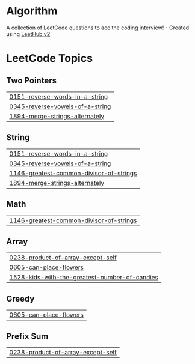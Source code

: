 # Algorithm
A collection of LeetCode questions to ace the coding interview! - Created using [LeetHub v2](https://github.com/arunbhardwaj/LeetHub-2.0)

<!---LeetCode Topics Start-->
# LeetCode Topics
## Two Pointers
|  |
| ------- |
| [0151-reverse-words-in-a-string](https://github.com/sohyeonlee0623/Algorithm/tree/master/0151-reverse-words-in-a-string) |
| [0345-reverse-vowels-of-a-string](https://github.com/sohyeonlee0623/Algorithm/tree/master/0345-reverse-vowels-of-a-string) |
| [1894-merge-strings-alternately](https://github.com/sohyeonlee0623/Algorithm/tree/master/1894-merge-strings-alternately) |
## String
|  |
| ------- |
| [0151-reverse-words-in-a-string](https://github.com/sohyeonlee0623/Algorithm/tree/master/0151-reverse-words-in-a-string) |
| [0345-reverse-vowels-of-a-string](https://github.com/sohyeonlee0623/Algorithm/tree/master/0345-reverse-vowels-of-a-string) |
| [1146-greatest-common-divisor-of-strings](https://github.com/sohyeonlee0623/Algorithm/tree/master/1146-greatest-common-divisor-of-strings) |
| [1894-merge-strings-alternately](https://github.com/sohyeonlee0623/Algorithm/tree/master/1894-merge-strings-alternately) |
## Math
|  |
| ------- |
| [1146-greatest-common-divisor-of-strings](https://github.com/sohyeonlee0623/Algorithm/tree/master/1146-greatest-common-divisor-of-strings) |
## Array
|  |
| ------- |
| [0238-product-of-array-except-self](https://github.com/sohyeonlee0623/Algorithm/tree/master/0238-product-of-array-except-self) |
| [0605-can-place-flowers](https://github.com/sohyeonlee0623/Algorithm/tree/master/0605-can-place-flowers) |
| [1528-kids-with-the-greatest-number-of-candies](https://github.com/sohyeonlee0623/Algorithm/tree/master/1528-kids-with-the-greatest-number-of-candies) |
## Greedy
|  |
| ------- |
| [0605-can-place-flowers](https://github.com/sohyeonlee0623/Algorithm/tree/master/0605-can-place-flowers) |
## Prefix Sum
|  |
| ------- |
| [0238-product-of-array-except-self](https://github.com/sohyeonlee0623/Algorithm/tree/master/0238-product-of-array-except-self) |
<!---LeetCode Topics End-->